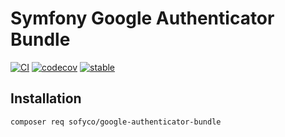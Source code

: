 # Symfony Google Authenticator Bundle

[![CI](https://github.com/sofyco/google-authenticator-bundle/actions/workflows/ci.yaml/badge.svg)](https://github.com/sofyco/google-authenticator-bundle/actions/workflows/ci.yaml)
[![codecov](https://codecov.io/gh/sofyco/google-authenticator-bundle/branch/main/graph/badge.svg?token=NL09KRQ74L)](https://codecov.io/gh/sofyco/google-authenticator-bundle)
[![stable](http://poser.pugx.org/sofyco/google-authenticator-bundle/v)](https://packagist.org/packages/sofyco/google-authenticator-bundle)

## Installation

```bash
composer req sofyco/google-authenticator-bundle
```
